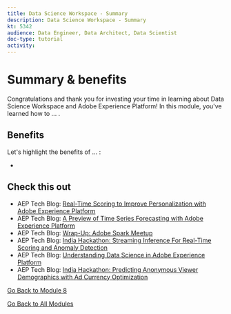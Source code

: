 ```yaml
---
title: Data Science Workspace - Summary
description: Data Science Workspace - Summary
kt: 5342
audience: Data Engineer, Data Architect, Data Scientist
doc-type: tutorial
activity: 
---
```


# Summary & benefits

Congratulations and thank you for investing your time in learning about Data Science Workspace and Adobe Experience Platform! 
In this module, you've learned how to ... . 

## Benefits

Let's highlight the benefits of ... :

- 

## Check this out


- AEP Tech Blog: [Real-Time Scoring to Improve Personalization with Adobe Experience Platform](https://medium.com/adobetech/real-time-scoring-to-improve-personalization-with-adobe-experience-platform-78d3a47406f7)
- AEP Tech Blog: [A Preview of Time Series Forecasting with Adobe Experience Platform](https://medium.com/adobetech/preview-of-time-series-forecasting-with-adobe-experience-platform-38a2fc778e89)
- AEP Tech Blog: [Wrap-Up: Adobe Spark Meetup](https://medium.com/adobetech/wrap-up-adobe-spark-meetup-aa5bc7879c1a)
- AEP Tech Blog: [India Hackathon: Streaming Inference For Real-Time Scoring and Anomaly Detection](https://medium.com/adobetech/india-hackathon-streaming-inference-for-real-time-scoring-and-anomaly-detection-c5917b54c75c)
- AEP Tech Blog: [Understanding Data Science in Adobe Experience Platform](https://medium.com/adobetech/understanding-data-science-in-adobe-experience-platform-5bce5a17b42)
- AEP Tech Blog: [India Hackathon: Predicting Anonymous Viewer Demographics with Ad Currency Optimization](https://medium.com/adobetech/india-hackathon-predicting-anonymous-viewer-demographics-with-ad-currency-optimization-d1269b8057dd)

[Go Back to Module 8](./data-science-workspace-popularity-based-recommendations.md)

[Go Back to All Modules](../../overview.md)
